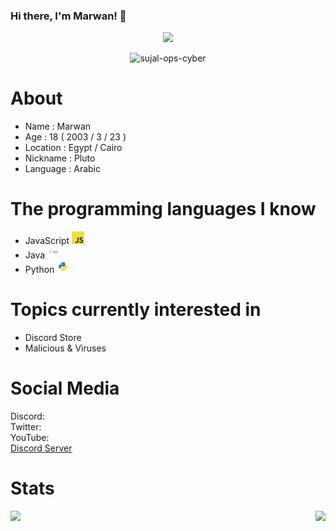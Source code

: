 ### Hi there, I'm Marwan! 👋

<p align="center"> <img src="https://discord.c99.nl/widget/theme-4/479941915505065984.png" /> </p>
<p align="center"> <img src="https://komarev.com/ghpvc/?username=1iPluto" alt="sujal-ops-cyber" /> </p>

# About
- Name : Marwan
- Age : 18 ( 2003 / 3 / 23 )
- Location : Egypt / Cairo
- Nickname : Pluto
- Language : Arabic

# **The programming languages I know**
- JavaScript <code><img height="20" src="https://raw.githubusercontent.com/github/explore/80688e429a7d4ef2fca1e82350fe8e3517d3494d/topics/javascript/javascript.png"></code> 
- Java <code><img height="20" src="https://raw.githubusercontent.com/github/explore/80688e429a7d4ef2fca1e82350fe8e3517d3494d/topics/java/java.png"></code>
- Python <code><img height="20" src="https://raw.githubusercontent.com/github/explore/80688e429a7d4ef2fca1e82350fe8e3517d3494d/topics/python/python.png"></code> 
# Topics currently interested in
- Discord Store
- Malicious & Viruses

# Social Media
Discord: 
<br>
Twitter: 
<br>
YouTube: 
<br>
[Discord Server](https://discord.gg/WrQ9jRF)


# Stats

<img align="left" src="https://github-readme-stats.vercel.app/api?username=1iPluto&show_icons=true&hide_border=true&theme=tokyonight"><img align="right" src="https://github-readme-stats.vercel.app/api/top-langs/?username=1iPluto&theme=tokyonight&hide=batchfile">

